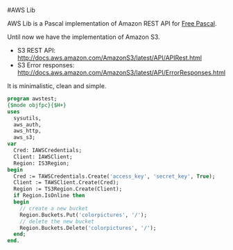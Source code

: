 #AWS Lib

AWS Lib is a Pascal implementation of Amazon REST API for [Free Pascal](http://freepascal.org/).

Until now we have the implementation of Amazon S3.
* S3 REST API: http://docs.aws.amazon.com/AmazonS3/latest/API/APIRest.html
* S3 Error responses: http://docs.aws.amazon.com/AmazonS3/latest/API/ErrorResponses.html

It is minimalistic, clean and simple.

``` pascal
program awstest;
{$mode objfpc}{$H+}
uses
  sysutils,
  aws_auth,
  aws_http,  
  aws_s3;
var
  Cred: IAWSCredentials;
  Client: IAWSClient;
  Region: IS3Region;
begin
  Cred := TAWSCredentials.Create('access_key', 'secret_key', True);
  Client := TAWSClient.Create(Cred);
  Region := TS3Region.Create(Client);
  if Region.IsOnline then
  begin
    // create a new bucket
    Region.Buckets.Put('colorpictures', '/');
    // delete the new bucket
    Region.Buckets.Delete('colorpictures', '/');
  end;
end.  
```
